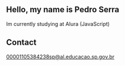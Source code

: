 ## Hello, my name is Pedro Serra

Im currently studying at Alura (JavaScript)

## Contact
00001105384238sp@al.educacao.sp.gov.br
